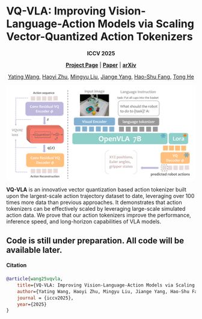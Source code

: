 
# VQ-VLA: Improving Vision-Language-Action Models via Scaling Vector-Quantized Action Tokenizers
<div align="center">


**ICCV 2025**

[**Project Page**](https://xiaoxiao0406.github.io/vqvla.github.io/) | [**Paper**](https://xiaoxiao0406.github.io/vqvla.github.io/static/pdfs/VQ-VLA.pdf) | [**arXiv**](https://arxiv.org/pdf/2507.01016) 

[Yating Wang](https://scholar.google.com/citations?hl=zh-CN&user=5SuBWh0AAAAJ), [Haoyi Zhu](https://www.haoyizhu.site/), [Mingyu Liu](https://mingyulau.github.io/), [Jiange Yang](https://yangjiangeyjg.github.io/),  [Hao-Shu Fang](https://fang-haoshu.github.io/), [Tong He](http://tonghe90.github.io/)
<!-- <hr style="border: 2px solid gray;"></hr> -->
</div>

![teaser](assets/vqvla_pipeline.png)

**VQ-VLA** is an innovative vector quantization based action tokenizer built upon the largest-scale action trajectory dataset to date, leveraging over 100 times more data than previous approaches. It demonstrates that action tokenizers can be effectively scaled by leveraging large-scale simulated action data. We prove that our action tokenizers improve the performance, inference speed, and long-horizon capabilities of
VLA models.

## Code is still under preparation. All code will be available later.

#### Citation

```bibtex
@article{wang25vqvla,
    title={VQ-VLA: Improving Vision-Language-Action Models via Scaling Vector-Quantized Action Tokenizers},
    author={Yating Wang, Haoyi Zhu, Mingyu Liu, Jiange Yang, Hao-Shu Fang, Tong He},
    journal = {iccv2025},
    year={2025}
}
```
